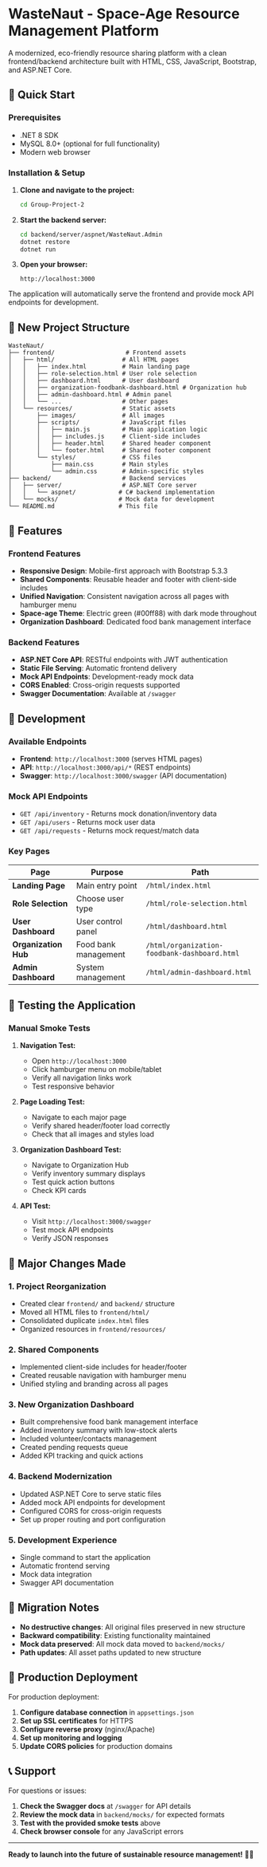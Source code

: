 # WasteNaut - Space-Age Resource Management Platform

A modernized, eco-friendly resource sharing platform with a clean frontend/backend architecture built with HTML, CSS, JavaScript, Bootstrap, and ASP.NET Core.

## 🚀 Quick Start

### Prerequisites
- .NET 8 SDK
- MySQL 8.0+ (optional for full functionality)
- Modern web browser

### Installation & Setup

1. **Clone and navigate to the project:**
   ```bash
   cd Group-Project-2
   ```

2. **Start the backend server:**
   ```bash
   cd backend/server/aspnet/WasteNaut.Admin
   dotnet restore
   dotnet run
   ```

3. **Open your browser:**
   ```
   http://localhost:3000
   ```

The application will automatically serve the frontend and provide mock API endpoints for development.

## 📁 New Project Structure

```
WasteNaut/
├── frontend/                    # Frontend assets
│   ├── html/                   # All HTML pages
│   │   ├── index.html          # Main landing page
│   │   ├── role-selection.html # User role selection
│   │   ├── dashboard.html      # User dashboard
│   │   ├── organization-foodbank-dashboard.html # Organization hub
│   │   ├── admin-dashboard.html # Admin panel
│   │   └── ...                 # Other pages
│   └── resources/              # Static assets
│       ├── images/             # All images
│       ├── scripts/            # JavaScript files
│       │   ├── main.js         # Main application logic
│       │   ├── includes.js     # Client-side includes
│       │   ├── header.html     # Shared header component
│       │   └── footer.html     # Shared footer component
│       └── styles/             # CSS files
│           ├── main.css        # Main styles
│           └── admin.css       # Admin-specific styles
├── backend/                    # Backend services
│   ├── server/                 # ASP.NET Core server
│   │   └── aspnet/            # C# backend implementation
│   └── mocks/                 # Mock data for development
└── README.md                  # This file
```

## 🎨 Features

### Frontend Features
- **Responsive Design**: Mobile-first approach with Bootstrap 5.3.3
- **Shared Components**: Reusable header and footer with client-side includes
- **Unified Navigation**: Consistent navigation across all pages with hamburger menu
- **Space-age Theme**: Electric green (#00ff88) with dark mode throughout
- **Organization Dashboard**: Dedicated food bank management interface

### Backend Features
- **ASP.NET Core API**: RESTful endpoints with JWT authentication
- **Static File Serving**: Automatic frontend delivery
- **Mock API Endpoints**: Development-ready mock data
- **CORS Enabled**: Cross-origin requests supported
- **Swagger Documentation**: Available at `/swagger`

## 🔧 Development

### Available Endpoints

- **Frontend**: `http://localhost:3000` (serves HTML pages)
- **API**: `http://localhost:3000/api/*` (REST endpoints)
- **Swagger**: `http://localhost:3000/swagger` (API documentation)

### Mock API Endpoints

- `GET /api/inventory` - Returns mock donation/inventory data
- `GET /api/users` - Returns mock user data
- `GET /api/requests` - Returns mock request/match data

### Key Pages

| Page | Purpose | Path |
|------|---------|------|
| **Landing Page** | Main entry point | `/html/index.html` |
| **Role Selection** | Choose user type | `/html/role-selection.html` |
| **User Dashboard** | User control panel | `/html/dashboard.html` |
| **Organization Hub** | Food bank management | `/html/organization-foodbank-dashboard.html` |
| **Admin Dashboard** | System management | `/html/admin-dashboard.html` |

## 🧪 Testing the Application

### Manual Smoke Tests

1. **Navigation Test:**
   - Open `http://localhost:3000`
   - Click hamburger menu on mobile/tablet
   - Verify all navigation links work
   - Test responsive behavior

2. **Page Loading Test:**
   - Navigate to each major page
   - Verify shared header/footer load correctly
   - Check that all images and styles load

3. **Organization Dashboard Test:**
   - Navigate to Organization Hub
   - Verify inventory summary displays
   - Test quick action buttons
   - Check KPI cards

4. **API Test:**
   - Visit `http://localhost:3000/swagger`
   - Test mock API endpoints
   - Verify JSON responses

## 📝 Major Changes Made

### 1. **Project Reorganization**
- Created clear `frontend/` and `backend/` structure
- Moved all HTML files to `frontend/html/`
- Consolidated duplicate `index.html` files
- Organized resources in `frontend/resources/`

### 2. **Shared Components**
- Implemented client-side includes for header/footer
- Created reusable navigation with hamburger menu
- Unified styling and branding across all pages

### 3. **New Organization Dashboard**
- Built comprehensive food bank management interface
- Added inventory summary with low-stock alerts
- Included volunteer/contacts management
- Created pending requests queue
- Added KPI tracking and quick actions

### 4. **Backend Modernization**
- Updated ASP.NET Core to serve static files
- Added mock API endpoints for development
- Configured CORS for cross-origin requests
- Set up proper routing and port configuration

### 5. **Development Experience**
- Single command to start the application
- Automatic frontend serving
- Mock data integration
- Swagger API documentation

## 🔄 Migration Notes

- **No destructive changes**: All original files preserved in new structure
- **Backward compatibility**: Existing functionality maintained
- **Mock data preserved**: All mock data moved to `backend/mocks/`
- **Path updates**: All asset paths updated to new structure

## 🚀 Production Deployment

For production deployment:

1. **Configure database connection** in `appsettings.json`
2. **Set up SSL certificates** for HTTPS
3. **Configure reverse proxy** (nginx/Apache)
4. **Set up monitoring and logging**
5. **Update CORS policies** for production domains

## 📞 Support

For questions or issues:

1. **Check the Swagger docs** at `/swagger` for API details
2. **Review the mock data** in `backend/mocks/` for expected formats
3. **Test with the provided smoke tests** above
4. **Check browser console** for any JavaScript errors

---

**Ready to launch into the future of sustainable resource management!** 🚀🌱
